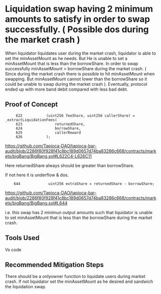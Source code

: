 # Liquidation swap having 2 minimum amounts to satisfy in order to swap successfully. ( Possible dos during the market crash )

When liquidator liquidates user during the market crash, liquidator is able to set the minAssetMount as he needs. But He is
unable to set a minAssetMount that is less than the borrowShare. In order to swap successfully minAssetMount > borrowShare during
the market crash. ( Since during the market crash there is possible to hit minAssetMount when swapping. But minAssetMount cannot
lower than the borrowShare so it could be unable to swap during the market crash ). Eventually, protocol ended up with more band
debit compared with less bad debt. 


## Proof of Concept

         622           (uint256 feeShare, uint256 callerShare) = _extractLiquidationFees(
         623               returnedShare,
         624               borrowShare,
         625               callerReward
         626           );

https://github.com/Tapioca-DAO/tapioca-bar-audit/blob/2286f80f928f41c8bc189d0657d74ba83286c668/contracts/markets/bigBang/BigBang.sol#L622C4-L626C11

Here returnedShare  always should be greater than  borrowShare.

If not here it is underflow & dos.


        644             uint256 extraShare = returnedShare - borrowShare;

https://github.com/Tapioca-DAO/tapioca-bar-audit/blob/2286f80f928f41c8bc189d0657d74ba83286c668/contracts/markets/bigBang/BigBang.sol#L644

i.e. this swap has 2 minimun output amounts such that liquidator is unable to set minAssetMount that is less than the
borrowShare during the market crash.

## Tools Used
Vs code

## Recommended Mitigation Steps
There should be a onlyowner function to liquidate users during market crash. If not liquidator set the minAssetMount as
he desired and sandwich the liquidation swap. 



        












